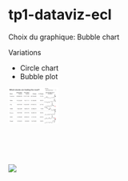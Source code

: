 # tp1-dataviz-ecl

Choix du graphique: Bubble chart

Variations

* Circle chart
* Bubble plot

<img src="img/sparklines.png" style="width: 100px;">

<br><br><br>

<img src="img/sparkliness.png" style="width: 100px;">


